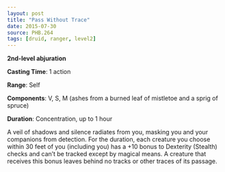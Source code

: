 ```yaml
---
layout: post
title: "Pass Without Trace"
date: 2015-07-30
source: PHB.264
tags: [druid, ranger, level2]
---
```


**2nd-level abjuration**

**Casting Time**: 1 action

**Range**: Self

**Components**: V, S, M (ashes from a burned leaf of mistletoe and a sprig of spruce)

**Duration**: Concentration, up to 1 hour

A veil of shadows and silence radiates from you, masking you and your companions from detection. For the duration, each creature you choose within 30 feet of you (including you) has a +10 bonus to Dexterity (Stealth) checks and can’t be tracked except by magical means. A creature that receives this bonus leaves behind no tracks or other traces of its passage.
